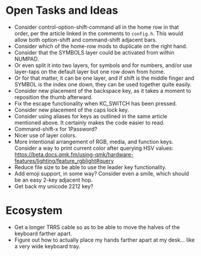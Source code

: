 # Open Tasks and Ideas

* Consider control-option-shift-command all in the home row in that order,
  per the article linked in the comments to `config.h`.
  This would allow both option-shift and command-shift adjacent bars.
* Consider which of the home-row mods to duplicate on the right hand.
* Consider that the SYMBOLS layer could be activated from within NUMPAD.
* Or even split it into two layers, for symbols and for numbers,
  and/or use layer-taps on the default layer but one row down from home.
* Or for that matter, it can be one layer, and if shift is the middle finger
  and SYMBOL is the index one down, they can be used together quite easily.
* Consider new placement of the backspace key, as it takes a moment
  to reposition the thumb afterward.
* Fix the escape functionality when KC_SWITCH has been pressed.
* Consider new placement of the caps lock key.
* Consider using aliases for keys as outlined in the same article mentioned above.
  It certainly makes the code easier to read.
* Command-shift-x for 1Password?
* Nicer use of layer colors.
* More intentional arrangement of RGB, media, and function keys.
  Consider a way to print current color after querying HSV values:
  https://beta.docs.qmk.fm/using-qmk/hardware-features/lighting/feature_rgblight#query
* Reduce file size to be able to use the leader key functionality.
* Add emoji support, in some way?
  Consider even a smile, which should be an easy 2-key adjacent hop.
* Get back my unicode 2212 key?

# Ecosystem

* Get a longer TRRS cable so as to be able to move the halves of the keyboard
  farther apart.
* Figure out how to actually place my hands farther apart at my desk…
  like a very wide keyboard tray.
